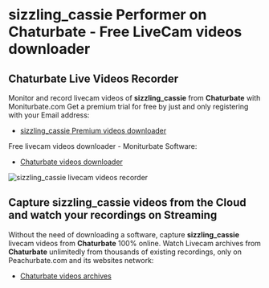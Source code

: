 # sizzling_cassie Performer on Chaturbate - Free LiveCam videos downloader

## Chaturbate Live Videos Recorder

Monitor and record livecam videos of **sizzling_cassie** from **Chaturbate** with Moniturbate.com
Get a premium trial for free by just and only registering with your Email address:
* [sizzling_cassie Premium videos downloader](https://moniturbate.com/request-demo-licence-key.html)

Free livecam videos downloader - Moniturbate Software:
* [Chaturbate videos downloader](https://moniturbate.com/moniturbate-download-software.html)

![sizzling_cassie livecam videos recorder](https://peachurnet.com/templates/moniturbate-software.png)


## Capture sizzling_cassie videos from the Cloud and watch your recordings on Streaming

Without the need of downloading a software, capture **sizzling_cassie** livecam videos from **Chaturbate** 100% online.
Watch Livecam archives from **Chaturbate** unlimitedly from thousands of existing recordings, only on Peachurbate.com and its websites network:
* [Chaturbate videos archives](https://peachurnet.com/)